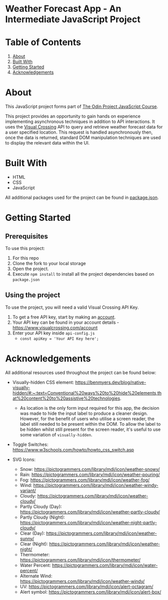 # Weather Forecast App - An Intermediate JavaScript Project

# Table of Contents

1. [About](#about)
2. [Built With](#built-with)
3. [Getting Started](#getting-started)
4. [Acknowledgements](#acknowledgements)

# About

This JavaScript project forms part of [The Odin Project JavaScript Course](https://www.theodinproject.com/lessons/node-path-javascript-weather-app).

This project provides an opportunity to gain hands on experience implementing asynchronous techniques in addition to API interactions. It uses the [Visual Crossing](https://www.visualcrossing.com/) API to query and retrieve weather forecast data for a user specified location. This request is handled asynchronously then, once the data is returned, standard DOM manipulation techniques are used to display the relevant data within the UI.

# Built With

- HTML
- CSS
- JavaScript

All additional packages used for the project can be found in [package.json](/package.json).

# Getting Started

## Prerequisites

To use this project:

1. For this repo
2. Clone the fork to your local storage
3. Open the project.
4. Execute `npm install` to install all the project dependencies based on `package.json`

## Using the project

To use the project, you will need a valid Visual Crossing API Key.

1. To get a free API key, start by making an [account](https://www.visualcrossing.com/sign-up).
2. Your API key can be found in your account details - https://www.visualcrossing.com/account
3. Enter your API key inside `api-config.js`
   - `const apiKey = 'Your API Key here';`

# Acknowledgements

All additional resources used throughout the project can be found below:

- Visually-hidden CSS element: https://benmyers.dev/blog/native-visually-hidden/#:~:text=Conventional%20ways%20to%20hide%20elements,that%20content%20to%20assistive%20technologies.

  - As location is the only form input required for this app, the decision was made to hide the input label to produce a cleaner design. However, for the benefit of users who utilise a screen reader, the label still needed to be present within the DOM. To allow the label to be hidden whilst still present for the screen reader, it's useful to use some variation of `visually-hidden`.

- Toggle Switches: https://www.w3schools.com/howto/howto_css_switch.asp

- SVG Icons:
  - Snow: https://pictogrammers.com/library/mdi/icon/weather-snowy/
  - Rain: https://pictogrammers.com/library/mdi/icon/weather-pouring/
  - Fog: https://pictogrammers.com/library/mdi/icon/weather-fog/
  - Wind: https://pictogrammers.com/library/mdi/icon/weather-windy-variant/
  - Cloudy: https://pictogrammers.com/library/mdi/icon/weather-cloudy/
  - Partly Cloudy (Day): https://pictogrammers.com/library/mdi/icon/weather-partly-cloudy/
  - Partly Cloudy (Night): https://pictogrammers.com/library/mdi/icon/weather-night-partly-cloudy/
  - Clear (Day): https://pictogrammers.com/library/mdi/icon/weather-sunny/
  - Clear (Night): https://pictogrammers.com/library/mdi/icon/weather-night/
  - Thermometer: https://pictogrammers.com/library/mdi/icon/thermometer/
  - Water Percent: https://pictogrammers.com/library/mdi/icon/water-percent/
  - Alternate Wind: https://pictogrammers.com/library/mdi/icon/weather-windy/
  - UV: https://pictogrammers.com/library/mdi/icon/alert-octagram/
  - Alert symbol: https://pictogrammers.com/library/mdi/icon/alert-box/
